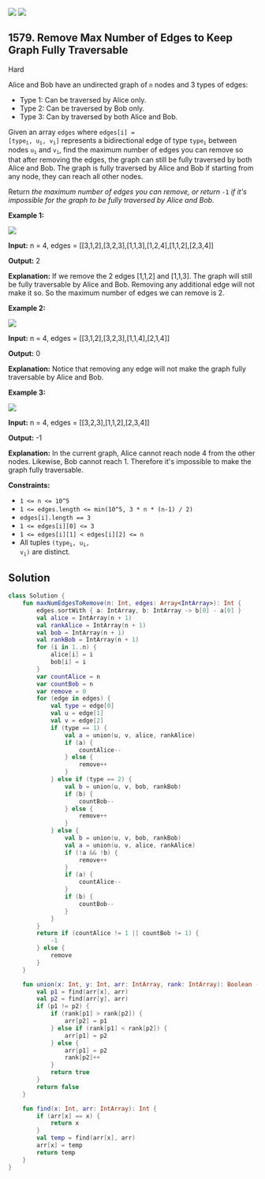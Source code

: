 [![](https://img.shields.io/github/stars/javadev/LeetCode-in-Kotlin?label=Stars&style=flat-square)](https://github.com/javadev/LeetCode-in-Kotlin)
[![](https://img.shields.io/github/forks/javadev/LeetCode-in-Kotlin?label=Fork%20me%20on%20GitHub%20&style=flat-square)](https://github.com/javadev/LeetCode-in-Kotlin/fork)

## 1579\. Remove Max Number of Edges to Keep Graph Fully Traversable

Hard

Alice and Bob have an undirected graph of `n` nodes and 3 types of edges:

*   Type 1: Can be traversed by Alice only.
*   Type 2: Can be traversed by Bob only.
*   Type 3: Can by traversed by both Alice and Bob.

Given an array `edges` where <code>edges[i] = [type<sub>i</sub>, u<sub>i</sub>, v<sub>i</sub>]</code> represents a bidirectional edge of type <code>type<sub>i</sub></code> between nodes <code>u<sub>i</sub></code> and <code>v<sub>i</sub></code>, find the maximum number of edges you can remove so that after removing the edges, the graph can still be fully traversed by both Alice and Bob. The graph is fully traversed by Alice and Bob if starting from any node, they can reach all other nodes.

Return _the maximum number of edges you can remove, or return_ `-1` _if it's impossible for the graph to be fully traversed by Alice and Bob._

**Example 1:**

**![](https://assets.leetcode.com/uploads/2020/08/19/ex1.png)**

**Input:** n = 4, edges = \[\[3,1,2],[3,2,3],[1,1,3],[1,2,4],[1,1,2],[2,3,4]]

**Output:** 2

**Explanation:** If we remove the 2 edges [1,1,2] and [1,1,3]. The graph will still be fully traversable by Alice and Bob. Removing any additional edge will not make it so. So the maximum number of edges we can remove is 2.

**Example 2:**

**![](https://assets.leetcode.com/uploads/2020/08/19/ex2.png)**

**Input:** n = 4, edges = \[\[3,1,2],[3,2,3],[1,1,4],[2,1,4]]

**Output:** 0

**Explanation:** Notice that removing any edge will not make the graph fully traversable by Alice and Bob.

**Example 3:**

**![](https://assets.leetcode.com/uploads/2020/08/19/ex3.png)**

**Input:** n = 4, edges = \[\[3,2,3],[1,1,2],[2,3,4]]

**Output:** -1

**Explanation:** In the current graph, Alice cannot reach node 4 from the other nodes. Likewise, Bob cannot reach 1. Therefore it's impossible to make the graph fully traversable.

**Constraints:**

*   `1 <= n <= 10^5`
*   `1 <= edges.length <= min(10^5, 3 * n * (n-1) / 2)`
*   `edges[i].length == 3`
*   `1 <= edges[i][0] <= 3`
*   `1 <= edges[i][1] < edges[i][2] <= n`
*   All tuples <code>(type<sub>i</sub>, u<sub>i</sub>, v<sub>i</sub>)</code> are distinct.

## Solution

```kotlin
class Solution {
    fun maxNumEdgesToRemove(n: Int, edges: Array<IntArray>): Int {
        edges.sortWith { a: IntArray, b: IntArray -> b[0] - a[0] }
        val alice = IntArray(n + 1)
        val rankAlice = IntArray(n + 1)
        val bob = IntArray(n + 1)
        val rankBob = IntArray(n + 1)
        for (i in 1..n) {
            alice[i] = i
            bob[i] = i
        }
        var countAlice = n
        var countBob = n
        var remove = 0
        for (edge in edges) {
            val type = edge[0]
            val u = edge[1]
            val v = edge[2]
            if (type == 1) {
                val a = union(u, v, alice, rankAlice)
                if (a) {
                    countAlice--
                } else {
                    remove++
                }
            } else if (type == 2) {
                val b = union(u, v, bob, rankBob)
                if (b) {
                    countBob--
                } else {
                    remove++
                }
            } else {
                val b = union(u, v, bob, rankBob)
                val a = union(u, v, alice, rankAlice)
                if (!a && !b) {
                    remove++
                }
                if (a) {
                    countAlice--
                }
                if (b) {
                    countBob--
                }
            }
        }
        return if (countAlice != 1 || countBob != 1) {
            -1
        } else {
            remove
        }
    }

    fun union(x: Int, y: Int, arr: IntArray, rank: IntArray): Boolean {
        val p1 = find(arr[x], arr)
        val p2 = find(arr[y], arr)
        if (p1 != p2) {
            if (rank[p1] > rank[p2]) {
                arr[p2] = p1
            } else if (rank[p1] < rank[p2]) {
                arr[p1] = p2
            } else {
                arr[p1] = p2
                rank[p2]++
            }
            return true
        }
        return false
    }

    fun find(x: Int, arr: IntArray): Int {
        if (arr[x] == x) {
            return x
        }
        val temp = find(arr[x], arr)
        arr[x] = temp
        return temp
    }
}
```